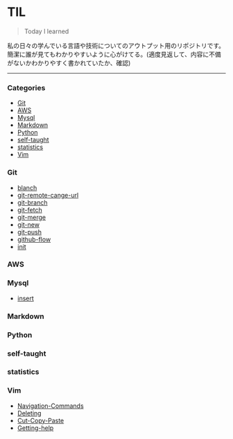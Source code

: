 # TIL

> Today I learned

私の日々の学んでいる言語や技術についてのアウトプット用のリポジトリです。
簡潔に誰が見てもわかりやすいように心がけてる。(適度見返して、内容に不備がないかわかりやすく書かれていたか、確認)

---

### Categories

* [Git](#git)
* [AWS](#AWS)
* [Mysql](#Mysql)
* [Markdown](#markdown)
* [Python](#python)
* [self-taught](#self-taught)
* [statistics](#statistics)
* [Vim](#vim)

### Git
- [blanch](git/blanch.md)
- [git-remote-cange-url](git/git-remote-cange-url.md)
- [git-branch](git/git_branch.md)
- [git-fetch](git/git_fetch.md)
- [git-merge](git/git_merge.md)
- [git-new](git/git_new.md)
- [git-push](git/git_push.md)
- [github-flow](git/github_flow.md)
- [init](git/init.md)

### AWS

### Mysql
- [insert](Mysql/insert.md)

### Markdown

### Python

### self-taught

### statistics

### Vim
- [Navigation-Commands](vim/Navigation-Commands.md)
- [Deleting](vim/Deleting.md)
- [Cut-Copy-Paste](vim/Cut-Copy-Paste.md)
- [Getting-help](vim/Getting-help.md)

